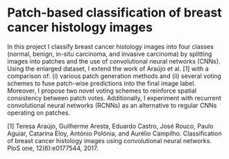 # Patch-based classification of breast cancer histology images

In this project I classify breast cancer histology images
into four classes (normal, benign, in-situ carcinoma, and
invasive carcinoma) by splitting images into patches and
the use of convolutional neural networks (CNNs).
Using the enlarged dataset, I extend the work of Araújo
et al. [1] with a comparison of: (i) various patch generation
methods and (ii) several voting schemes to fuse patch-wise
predictions into the final image label. Moreover, I propose
two novel voting schemes to reinforce spatial consistency
between patch votes. Additionally, I experiment with recurrent convolutional neural networks (RCNNs) 
as an alternative to regular CNNs operating on patches. 

[1] Teresa Araújo, Guilherme Aresta, Eduardo Castro, José
Rouco, Paulo Aguiar, Catarina Eloy, António Polónia, and
Aurélio Campilho. Classification of breast cancer histology images using convolutional neural networks. PloS one,
12(6):e0177544, 2017.

